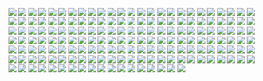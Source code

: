 <a id="pg-1"></a>![](./public/img/bmp-001.png)
<a id="pg-2"></a>![](./public/img/bmp-002.png)
<a id="pg-3"></a>![](./public/img/bmp-003.png)
<a id="pg-4"></a>![](./public/img/bmp-004.png)
<a id="pg-5"></a>![](./public/img/bmp-005.png)
<a id="pg-6"></a>![](./public/img/bmp-006.png)
<a id="pg-7"></a>![](./public/img/bmp-007.png)
<a id="pg-8"></a>![](./public/img/bmp-008.png)
<a id="pg-9"></a>![](./public/img/bmp-009.png)
<a id="pg-10"></a>![](./public/img/bmp-010.png)
<a id="pg-11"></a>![](./public/img/bmp-011.png)
<a id="pg-12"></a>![](./public/img/bmp-012.png)
<a id="pg-13"></a>![](./public/img/bmp-013.png)
<a id="pg-14"></a>![](./public/img/bmp-014.png)
<a id="pg-15"></a>![](./public/img/bmp-015.png)
<a id="pg-16"></a>![](./public/img/bmp-016.png)
<a id="pg-17"></a>![](./public/img/bmp-017.png)
<a id="pg-18"></a>![](./public/img/bmp-018.png)
<a id="pg-19"></a>![](./public/img/bmp-019.png)
<a id="pg-20"></a>![](./public/img/bmp-020.png)
<a id="pg-21"></a>![](./public/img/bmp-021.png)
<a id="pg-22"></a>![](./public/img/bmp-022.png)
<a id="pg-23"></a>![](./public/img/bmp-023.png)
<a id="pg-24"></a>![](./public/img/bmp-024.png)
<a id="pg-25"></a>![](./public/img/bmp-025.png)
<a id="pg-26"></a>![](./public/img/bmp-026.png)
<a id="pg-27"></a>![](./public/img/bmp-027.png)
<a id="pg-28"></a>![](./public/img/bmp-028.png)
<a id="pg-29"></a>![](./public/img/bmp-029.png)
<a id="pg-30"></a>![](./public/img/bmp-030.png)
<a id="pg-31"></a>![](./public/img/bmp-031.png)
<a id="pg-32"></a>![](./public/img/bmp-032.png)
<a id="pg-33"></a>![](./public/img/bmp-033.png)
<a id="pg-34"></a>![](./public/img/bmp-034.png)
<a id="pg-35"></a>![](./public/img/bmp-035.png)
<a id="pg-36"></a>![](./public/img/bmp-036.png)
<a id="pg-37"></a>![](./public/img/bmp-037.png)
<a id="pg-38"></a>![](./public/img/bmp-038.png)
<a id="pg-39"></a>![](./public/img/bmp-039.png)
<a id="pg-40"></a>![](./public/img/bmp-040.png)
<a id="pg-41"></a>![](./public/img/bmp-041.png)
<a id="pg-42"></a>![](./public/img/bmp-042.png)
<a id="pg-43"></a>![](./public/img/bmp-043.png)
<a id="pg-44"></a>![](./public/img/bmp-044.png)
<a id="pg-45"></a>![](./public/img/bmp-045.png)
<a id="pg-46"></a>![](./public/img/bmp-046.png)
<a id="pg-47"></a>![](./public/img/bmp-047.png)
<a id="pg-48"></a>![](./public/img/bmp-048.png)
<a id="pg-49"></a>![](./public/img/bmp-049.png)
<a id="pg-50"></a>![](./public/img/bmp-050.png)
<a id="pg-51"></a>![](./public/img/bmp-051.png)
<a id="pg-52"></a>![](./public/img/bmp-052.png)
<a id="pg-53"></a>![](./public/img/bmp-053.png)
<a id="pg-54"></a>![](./public/img/bmp-054.png)
<a id="pg-55"></a>![](./public/img/bmp-055.png)
<a id="pg-56"></a>![](./public/img/bmp-056.png)
<a id="pg-57"></a>![](./public/img/bmp-057.png)
<a id="pg-58"></a>![](./public/img/bmp-058.png)
<a id="pg-59"></a>![](./public/img/bmp-059.png)
<a id="pg-60"></a>![](./public/img/bmp-060.png)
<a id="pg-61"></a>![](./public/img/bmp-061.png)
<a id="pg-62"></a>![](./public/img/bmp-062.png)
<a id="pg-63"></a>![](./public/img/bmp-063.png)
<a id="pg-64"></a>![](./public/img/bmp-064.png)
<a id="pg-65"></a>![](./public/img/bmp-065.png)
<a id="pg-66"></a>![](./public/img/bmp-066.png)
<a id="pg-67"></a>![](./public/img/bmp-067.png)
<a id="pg-68"></a>![](./public/img/bmp-068.png)
<a id="pg-69"></a>![](./public/img/bmp-069.png)
<a id="pg-70"></a>![](./public/img/bmp-070.png)
<a id="pg-71"></a>![](./public/img/bmp-071.png)
<a id="pg-72"></a>![](./public/img/bmp-072.png)
<a id="pg-73"></a>![](./public/img/bmp-073.png)
<a id="pg-74"></a>![](./public/img/bmp-074.png)
<a id="pg-75"></a>![](./public/img/bmp-075.png)
<a id="pg-76"></a>![](./public/img/bmp-076.png)
<a id="pg-77"></a>![](./public/img/bmp-077.png)
<a id="pg-78"></a>![](./public/img/bmp-078.png)
<a id="pg-79"></a>![](./public/img/bmp-079.png)
<a id="pg-80"></a>![](./public/img/bmp-080.png)
<a id="pg-81"></a>![](./public/img/bmp-081.png)
<a id="pg-82"></a>![](./public/img/bmp-082.png)
<a id="pg-83"></a>![](./public/img/bmp-083.png)
<a id="pg-84"></a>![](./public/img/bmp-084.png)
<a id="pg-85"></a>![](./public/img/bmp-085.png)
<a id="pg-86"></a>![](./public/img/bmp-086.png)
<a id="pg-87"></a>![](./public/img/bmp-087.png)
<a id="pg-88"></a>![](./public/img/bmp-088.png)
<a id="pg-89"></a>![](./public/img/bmp-089.png)
<a id="pg-90"></a>![](./public/img/bmp-090.png)
<a id="pg-91"></a>![](./public/img/bmp-091.png)
<a id="pg-92"></a>![](./public/img/bmp-092.png)
<a id="pg-93"></a>![](./public/img/bmp-093.png)
<a id="pg-94"></a>![](./public/img/bmp-094.png)
<a id="pg-95"></a>![](./public/img/bmp-095.png)
<a id="pg-96"></a>![](./public/img/bmp-096.png)
<a id="pg-97"></a>![](./public/img/bmp-097.png)
<a id="pg-98"></a>![](./public/img/bmp-098.png)
<a id="pg-99"></a>![](./public/img/bmp-099.png)
<a id="pg-100"></a>![](./public/img/bmp-100.png)
<a id="pg-101"></a>![](./public/img/bmp-101.png)
<a id="pg-102"></a>![](./public/img/bmp-102.png)
<a id="pg-103"></a>![](./public/img/bmp-103.png)
<a id="pg-104"></a>![](./public/img/bmp-104.png)
<a id="pg-105"></a>![](./public/img/bmp-105.png)
<a id="pg-106"></a>![](./public/img/bmp-106.png)
<a id="pg-107"></a>![](./public/img/bmp-107.png)
<a id="pg-108"></a>![](./public/img/bmp-108.png)
<a id="pg-109"></a>![](./public/img/bmp-109.png)
<a id="pg-110"></a>![](./public/img/bmp-110.png)
<a id="pg-111"></a>![](./public/img/bmp-111.png)
<a id="pg-112"></a>![](./public/img/bmp-112.png)
<a id="pg-113"></a>![](./public/img/bmp-113.png)
<a id="pg-114"></a>![](./public/img/bmp-114.png)
<a id="pg-115"></a>![](./public/img/bmp-115.png)
<a id="pg-116"></a>![](./public/img/bmp-116.png)
<a id="pg-117"></a>![](./public/img/bmp-117.png)
<a id="pg-118"></a>![](./public/img/bmp-118.png)
<a id="pg-119"></a>![](./public/img/bmp-119.png)
<a id="pg-120"></a>![](./public/img/bmp-120.png)
<a id="pg-121"></a>![](./public/img/bmp-121.png)
<a id="pg-122"></a>![](./public/img/bmp-122.png)
<a id="pg-123"></a>![](./public/img/bmp-123.png)
<a id="pg-124"></a>![](./public/img/bmp-124.png)
<a id="pg-125"></a>![](./public/img/bmp-125.png)
<a id="pg-126"></a>![](./public/img/bmp-126.png)
<a id="pg-127"></a>![](./public/img/bmp-127.png)
<a id="pg-128"></a>![](./public/img/bmp-128.png)
<a id="pg-129"></a>![](./public/img/bmp-129.png)
<a id="pg-130"></a>![](./public/img/bmp-130.png)
<a id="pg-131"></a>![](./public/img/bmp-131.png)
<a id="pg-132"></a>![](./public/img/bmp-132.png)
<a id="pg-133"></a>![](./public/img/bmp-133.png)
<a id="pg-134"></a>![](./public/img/bmp-134.png)
<a id="pg-135"></a>![](./public/img/bmp-135.png)
<a id="pg-136"></a>![](./public/img/bmp-136.png)
<a id="pg-137"></a>![](./public/img/bmp-137.png)
<a id="pg-138"></a>![](./public/img/bmp-138.png)
<a id="pg-139"></a>![](./public/img/bmp-139.png)
<a id="pg-140"></a>![](./public/img/bmp-140.png)
<a id="pg-141"></a>![](./public/img/bmp-141.png)
<a id="pg-142"></a>![](./public/img/bmp-142.png)
<a id="pg-143"></a>![](./public/img/bmp-143.png)
<a id="pg-144"></a>![](./public/img/bmp-144.png)
<a id="pg-145"></a>![](./public/img/bmp-145.png)
<a id="pg-146"></a>![](./public/img/bmp-146.png)
<a id="pg-147"></a>![](./public/img/bmp-147.png)
<a id="pg-148"></a>![](./public/img/bmp-148.png)
<a id="pg-149"></a>![](./public/img/bmp-149.png)
<a id="pg-150"></a>![](./public/img/bmp-150.png)
<a id="pg-151"></a>![](./public/img/bmp-151.png)
<a id="pg-152"></a>![](./public/img/bmp-152.png)
<a id="pg-153"></a>![](./public/img/bmp-153.png)
<a id="pg-154"></a>![](./public/img/bmp-154.png)
<a id="pg-155"></a>![](./public/img/bmp-155.png)
<a id="pg-156"></a>![](./public/img/bmp-156.png)
<a id="pg-157"></a>![](./public/img/bmp-157.png)
<a id="pg-158"></a>![](./public/img/bmp-158.png)
<a id="pg-159"></a>![](./public/img/bmp-159.png)
<a id="pg-160"></a>![](./public/img/bmp-160.png)
<a id="pg-161"></a>![](./public/img/bmp-161.png)
<a id="pg-162"></a>![](./public/img/bmp-162.png)
<a id="pg-163"></a>![](./public/img/bmp-163.png)
<a id="pg-164"></a>![](./public/img/bmp-164.png)
<a id="pg-165"></a>![](./public/img/bmp-165.png)
<a id="pg-166"></a>![](./public/img/bmp-166.png)
<a id="pg-167"></a>![](./public/img/bmp-167.png)
<a id="pg-168"></a>![](./public/img/bmp-168.png)
